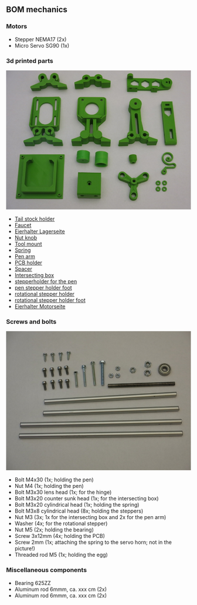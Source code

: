 ## BOM mechanics

### Motors
* Stepper NEMA17 (2x)
* Micro Servo SG90 (1x)

### 3d printed parts
![](./assembly/eb77-eh21_alle_druckteile-IMG_4913.JPG)
* [Tail stock holder](./print_files/Tailstock_Holder.stl)
* [Faucet](./print_files/Faucet.stl)
* [Eierhalter Lagerseite](./print_files/tpu-eierhalter-lagerseite.stl)
* [Nut knob](./print_files/nut_knob_v1_5_1_M4.stl)
* [Tool mount](./print_files/toolmount.stl)
* [Spring](./print_files/spring-3mm.stl)
* [Pen arm](./print_files/penarm-stronger.stl)
* [PCB holder](./print_files/nema-eggbot77-mount.stl)
* [Spacer](./print_files/spacer.stl)
* [Intersecting box](./print_files/Box_Intersecting_Rods.stl)
* [stepperholder for the pen](./print_files/stepperholder_Pen_6mm.stl)
* [pen stepper holder foot](./print_files/Pen_Stepper_Holder_Foot.stl)
* [rotational stepper holder](./print_files/Rotational_Stepper_Holder_gelocht.stl)
* [rotational stepper holder foot](./print_files/Rotational_Stepper_Holder_Foot.stl)
* [Eierhalter Motorseite](./print_files/tpu-eierhalter-stiftseite.stl)

### Screws and bolts
![](./assembly/eb77-eh21_alle_metallteile-IMG_4916.JPG)
* Bolt M4x30 (1x; holding the pen)
* Nut M4 (1x; holding the pen)
* Bolt M3x30 lens head (1x; for the hinge)
* Bolt M3x20 counter sunk head (1x; for the intersecting box)
* Bolt M3x20 cylindrical head (1x; holding the spring)
* Bolt M3x8 cylindrical head (8x; holding the steppers)
* Nut M3 (3x; 1x for the intersecting box and 2x for the pen arm)
* Washer (4x; for the rotational stepper)
* Nut M5 (2x; holding the bearing)
* Screw 3x12mm (4x; holding the PCB)
* Screw 2mm (1x; attaching the spring to the servo horn; not in the picture!)
* Threaded rod M5 (1x; holding the egg)

### Miscellaneous components
* Bearing 625ZZ
* Aluminum rod 6mmm, ca. xxx cm (2x)
* Aluminum rod 6mmm, ca. xxx cm (2x)
